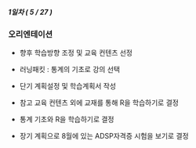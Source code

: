 ##### 1일차 ( 5 / 27 ) 

### 오리엔테이션

- 향후 학습방향 조정 및 교육 컨텐츠 선정

- 러닝패킷 : 통계의 기초로 강의 선택

- 단기 계획설정 및 학습계획서 작성

- 참고 교육 컨텐츠 외에 교재를 통해 R을 학습하기로 결정

- 통계 기초와 R을 학습하기로 결정

- 장기 계획으로 8월에 있는 ADSP자격증 시험을 보기로 결정